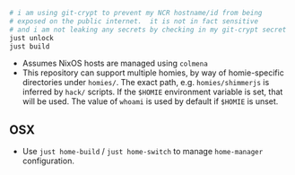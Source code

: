 ```sh
# i am using git-crypt to prevent my NCR hostname/id from being 
# exposed on the public internet.  it is not in fact sensitive
# and i am not leaking any secrets by checking in my git-crypt secret
just unlock
just build
```

- Assumes NixOS hosts are managed using `colmena`
- This repository can support multiple homies, by way of homie-specific directories under `homies/`.  The exact path, e.g. `homies/shimmerjs` is inferred by `hack/` scripts.  If the `$HOMIE` environment variable is set, that will be used.  The value of `whoami` is used by default if `$HOMIE` is unset.

## OSX

- Use `just home-build` / `just home-switch` to manage `home-manager` configuration.

